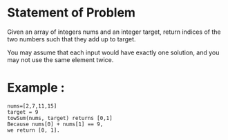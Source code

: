 # Statement of Problem
Given an array of integers nums and an integer target, return indices of the two numbers such that they add up to target.

You may assume that each input would have exactly one solution, and you may not use the same element twice.

# Example : 
    nums=[2,7,11,15]
    target = 9
    towSum(nums, target) returns [0,1]
    Because nums[0] + nums[1] == 9,
    we return [0, 1].

